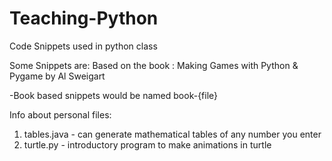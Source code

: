 # Teaching-Python
Code Snippets used in python class

Some Snippets are:
Based on the book : Making Games with Python & Pygame
by Al Sweigart

-Book based snippets would be named book-{file}

Info about personal files:
 1. tables.java - can generate mathematical tables of any number you enter
 2. turtle.py - introductory program to make animations in turtle
